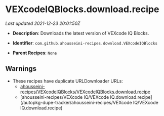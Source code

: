 # VEXcodeIQBlocks.download.recipe

_Last updated 2021-12-23 20:01:50Z_

- **Description**: Downloads the latest version of VEXcode IQ Blocks.

- **Identifier**: `com.github.ahousseini-recipes.download.VEXcodeIQBlocks`

- **Parent Recipes**: `None`


## Warnings

- These recipes have duplicate URLDownloader URLs:
    - [ahousseini-recipes/VEXcodeIQBlocks/VEXcodeIQBlocks.download.recipe](/autopkg-dupe-tracker/ahousseini-recipes/VEXcodeIQBlocks/VEXcodeIQBlocks.download.recipe)
    - [ahousseini-recipes/VEXcode IQ/VEXcode IQ.download.recipe](/autopkg-dupe-tracker/ahousseini-recipes/VEXcode IQ/VEXcode IQ.download.recipe)